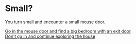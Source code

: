 # Small?
You turn small and encounter a small mouse door.  

[Go in the mouse door and find a big bedroom with an exit door](leaving-house.md)  
[Don't go in and continue exploring the house](starvation.md)  